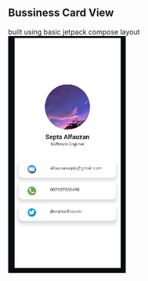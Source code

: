 ## Bussiness Card View

built using basic jetpack compose layout
![App design](/bussiness%20card%20app%20design.png)
